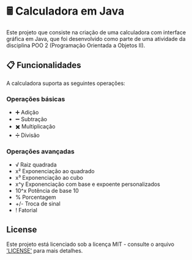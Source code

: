 # 🖩 Calculadora em Java

Este projeto que consiste na criação de uma calculadora com interface gráfica em Java, que foi desenvolvido como parte de uma atividade da disciplina POO 2 (Programação Orientada a Objetos II).

## 📋 Funcionalidades

A calculadora suporta as seguintes operações:

### Operações básicas
- ➕ Adição
- ➖ Subtração
- ✖️ Multiplicação
- ➗ Divisão

### Operações avançadas
- √ Raiz quadrada
- x² Exponenciação ao quadrado
- x³ Exponenciação ao cubo
- x^y Exponenciação com base e expoente personalizados
- 10^x Potência de base 10
- % Porcentagem
- +/- Troca de sinal
- ! Fatorial
  
## License

Este projeto está licenciado sob a licença MIT - consulte o arquivo ['LICENSE'](LICENSE) para mais detalhes.
